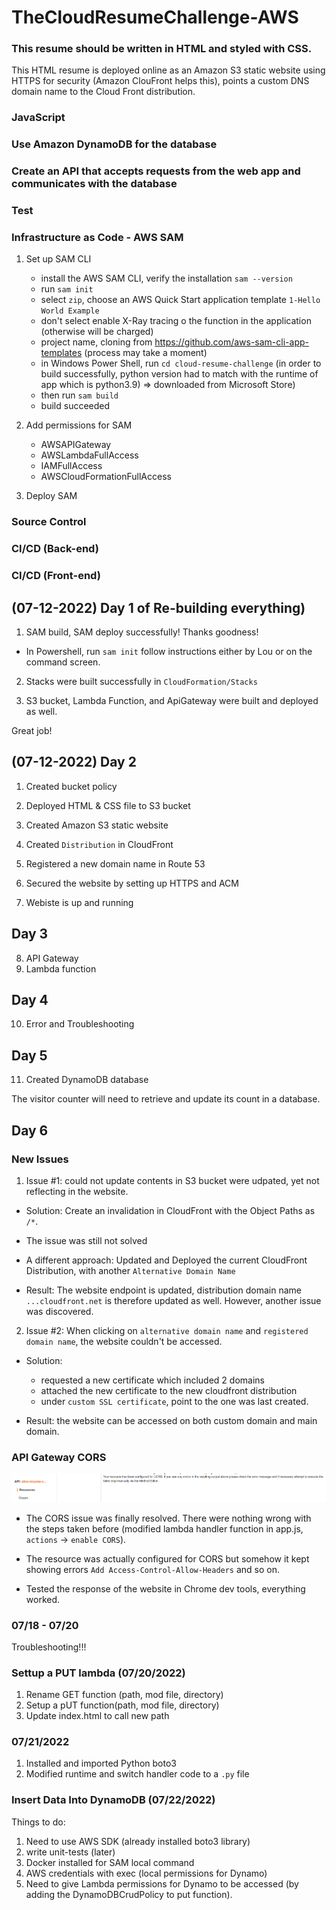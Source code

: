 # TheCloudResumeChallenge-AWS


### This resume should be written in HTML and styled with CSS. 
 This HTML resume is deployed online as an Amazon S3 static website using HTTPS for security (Amazon ClouFront helps this), points a custom DNS domain name to the Cloud Front distribution.

### JavaScript

### Use Amazon DynamoDB for the database

### Create an API  that accepts requests from the web app and communicates with the database

### Test

### Infrastructure as Code - AWS SAM
1. Set up SAM CLI

    - install the AWS SAM CLI, verify the installation `sam --version`
    - run `sam init`
    - select `zip`, choose an AWS Quick Start application template `1-Hello World Example`
    - don't select enable X-Ray tracing o the function in the application (otherwise will be charged)
    - project name, cloning from https://github.com/aws-sam-cli-app-templates (process may take a moment)
    - in Windows Power Shell, run `cd cloud-resume-challenge` (in order to build successfully, python version had to match with the runtime of app which is python3.9) => downloaded from Microsoft Store)
    - then run `sam build`
    - build succeeded

2. Add permissions for SAM
    - AWSAPIGateway
    - AWSLambdaFullAccess
    - IAMFullAccess
    - AWSCloudFormationFullAccess

3. Deploy SAM



    



### Source Control

### CI/CD (Back-end)

### CI/CD (Front-end)




## (07-12-2022) Day 1 of Re-building everything)

1. SAM build, SAM deploy successfully! Thanks goodness!

- In Powershell, run `sam init` follow instructions either by Lou or on the command screen.

2. Stacks were built successfully in `CloudFormation/Stacks`

3. S3 bucket, Lambda Function, and ApiGateway were built and deployed as well.

Great job!

## (07-12-2022) Day 2

1. Created bucket policy

2. Deployed HTML & CSS file to S3 bucket

3. Created Amazon S3 static website 

4. Created `Distribution` in CloudFront

5. Registered a new domain name in Route 53

6. Secured the website by setting up HTTPS and ACM

7. Webiste is up and running

## Day 3

8. API Gateway 
9. Lambda function

## Day 4

10. Error and Troubleshooting

## Day 5

11. Created DynamoDB database

The visitor counter will need to retrieve and update its count in a database.

## Day 6

### New Issues

1.  Issue #1: could not update contents in S3 bucket were udpated, yet not reflecting in the website.

- Solution: Create an invalidation in CloudFront with the Object Paths as `/*`.

- The issue was still not solved

- A different approach: Updated and Deployed the current CloudFront Distribution, with another `Alternative Domain Name`

- Result: The website endpoint is updated, distribution domain name `...cloudfront.net` is therefore updated as well. However, another issue was discovered.

2. Issue #2: When clicking on `alternative domain name` and `registered domain name`, the website couldn't be accessed.

- Solution: 

    - requested a new certificate which included 2 domains
    - attached the new certificate to the new cloudfront distribution
    - under `custom SSL certificate`, point to the one was last created.

- Result: the website can be accessed on both custom domain and main domain.

### API Gateway CORS 

![aws-apigateway-config](https://github.com/thutuephan/TheCloudResumeChallenge/blob/main/assets/images/aws-images/aws-apigateway-cors-config.png)

- The CORS issue was finally resolved. There were nothing wrong with the steps taken before (modified lambda handler function in app.js, `actions` -> `enable CORS`).

- The resource was actually configured for CORS but somehow it kept showing errors `Add Access-Control-Allow-Headers` and so on. 

- Tested the response of the website in Chrome dev tools, everything worked. 

### 07/18 - 07/20

Troubleshooting!!!

### Settup a PUT lambda (07/20/2022)

1. Rename GET function (path, mod file, directory)
2. Setup a pUT function(path, mod file, directory)
3. Update index.html to call new path

### 07/21/2022

1. Installed and imported Python boto3
2. Modified runtime and switch handler code to a `.py` file

### Insert Data Into DynamoDB (07/22/2022)

Things to do:

1. Need to use AWS SDK (already installed boto3 library)
2. write unit-tests (later)
3. Docker installed for SAM local command
4. AWS credentials with exec (local permissions for Dynamo)
5. Need to give Lambda permissions for Dynamo to be accessed (by adding the DynamoDBCrudPolicy to put function).
